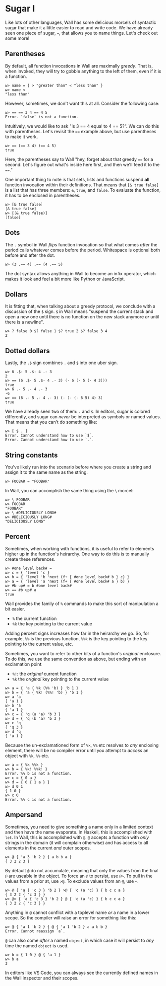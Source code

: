 # Sugar I

Like lots of other languages, Wall has some delicious morcels of syntactic sugar that make it a little easier to read and write code.  We have already seen one piece of sugar, `=`, that allows you to name things.  Let's check out some more!


## Parentheses

By default, all function invocations in Wall are maximally *greedy*.  That is, when invoked, they will try to gobble anything to the left of them, even if it is a function.

```
w> name = { > "greater than" < "less than" }
w> name <
"less than"
```

However, sometimes, we don't want this at all.  Consider the following case:

```
w> == == 3 4 == 4 5
Error. `false` is not a function.
```

Intuitively, we would like to ask "Is 3 == 4 equal to 4 == 5?".  We can do this with parentheses.  Let's revisit the `==` example above, but use parentheses to make it work.

```
w> == (== 3 4) (== 4 5)
true
```

Here, the parentheses say to Wall "hey, forget about that greedy `==` for a second. Let's figure out what's inside here first, and then we'll feed it to the `==`."

One important thing to note is that sets, lists and functions suspend **all** function invocation within their definitions.  That means that `[& true false]` is a list that has three members: `&`, `true`, and `false`.  To evaluate the function, it has to be enclosed in parentheses.

```
w> [& true false]
[& true false]
w> [(& true false)]
[false]
```

## Dots

The `.` symbol in Wall *flips* function invocation so that what comes *after* the period calls whatever comes before the period.  Whitespace is optional both before and after the dot.

```
w> (3 .== 4) .== (4 .== 5)
```

The dot syntax allows anything in Wall to become an infix operator, which makes it look and feel a bit more like Python or JavaScript.

## Dollars

It is fitting that, when talking about a greedy protocol, we conclude with a discussion of the `$` sign.  `$` in Wall means "suspend the current stack and open a new one until there is no function on the new stack anymore *or* until there is a newline".

```
w> ? false 0 $? false 1 $? true 2 $? false 3 4
2
```

## Dotted dollars

Lastly, the `.$` sign combines `.` and `$` into one uber sign.

```
w> 6 .$- 5 .$- 4 .- 3
2
w> == (6 .$- 5 .$- 4 .- 3) (- 6 (- 5 (- 4 3)))
true
w> 6 .- 5 .- 4 .- 3
-6
w> == (6 .- 5 .- 4 .- 3) (- (- (- 6 5) 4) 3)
true
```

We have already seen two of them: `.` and `$`.  In editors, sugar is colored differently, and sugar can *never* be interpreted as symbols or named values.  That means that you can't do something like:

```
w> [ $ . ]
Error. Cannot understand how to use `$`.
Error. Cannot understand how to use `.`.
```

## String constants

You've likely run into the scenario before where you create a string and assign it to the same name as the string.

```
w> FOOBAR = "FOOBAR"
```

In Wall, you can accomplish the same thing using the `\` morcel:

```
w> \ FOOBAR
w> FOOBAR
"FOOBAR"
w> \ #DELICIOUSLY LONG#
w> #DELICIOUSLY LONG#
"DELICIOUSLY LONG"
```

## Percent

Sometimes, when working with functions, it is useful to refer to elements higher up in the function's heirarchy.  One way to do this is to manually create these references.

```
w> #one level back# =
w> c = { 'level 'c }
w> b = { 'level 'b 'next (f+ { #one level back# b } c) }
w> a = { 'level 'a 'next (f+ { #one level back# a } b) }
w> #b up# = b #one level back#
w> == #b up# a
true
```

Wall provides the family of `%` commands to make this sort of manipulation a bit easier.

- `%` the current function
- `%k` the key pointing to the current value

Adding percent signs increases how far in the heirarchy we go.  So, for example, `%%` is the previous function, `%%k` is the key pointing to the key pointing to the current value, etc.

Sometimes, you want to refer to other bits of a function's *original* enclosure.  To do this, we use the same convention as above, but ending with an exclamation point:

- `%!`: the *original* current function
- `%k` the *original* key pointing to the current value

```
w> a = { 'a { %k (%% 'b) } 'b 1 }
w> b = { 'a { %k! (%%! 'b) } 'b 1 }
w> a 'a
{ 'a 1 }
w> b 'a
{ 'a 1 }
w> c = { 'q (a 'a) 'b 3 }
w> d = { 'q (b 'a) 'b 3 }
w> c 'q
{ 'q 3 }
w> d 'q
{ 'a 1 }
```

Because the un-exclamationed form of `%k`, `%%` etc resolves to *any* enclosing element, there will be no compiler error until you attempt to *access* an object with `%k`, `%%` etc.

```
w> a = { %k %%k }
w> b = { %k! %%k! }
Error. %% b is not a function.
w> c = { 0 a }
w> d = { 0 { 1 a } }
w> d 0 1
{ 1 0 }
w> c 0
Error. %% c is not a function. 
```

## Ampersand

Sometimes, you need to give something a name only in a limited context and then have the name evaporate.  In Haskell, this is accomplished with `let`.  In Wall, this is accomplished with `@`.  `@` accepts a function with *only* strings in the domain (it will complain otherwise) and has access to all elements in the current *and* outer scopes.


```
w> @ { 'a 3 'b 2 } { a b b a }
{ 3 2 2 3 }
```

By default `@` do not accumulate, meaning that only the values from the final `@` are useable in the object.  To force an `@` to persist, use `@>`.  To pull in the values from a prior at, use `>@`.  To exclude values from an `@`, use `~`.

```
w> @ { 'a { 'c 3 } 'b 2 } >@ { 'c (a 'c) } { b c c a }
{ 3 2 2 { 'c 3 } }
w> @> { 'a { 'c 3 } 'b 2 } @ { 'c (a 'c) } { b c c a }
{ 3 2 2 { 'c 3 } }
```

Anything in `@` cannot conflict with a toplevel name *or* a name in a lower scope.  So the compiler will raise an error for something like this:

```
w> @ { 'a 1 'b 2 } { @ { 'a 1 'b 2 } a a b b }
Error. Cannot reassign `a`.
```

`@` can also come *after* a named `object`, in which case it will persist to *any* time the named `object` is used.

```
w> b = { 1 0 } @ { 'a 1 }
w> b a
3
```

In editors like VS Code, you can always see the currently defined names in the Wall inspector and their scopes.
